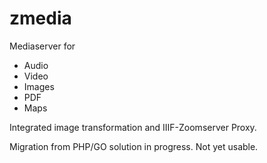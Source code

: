 # zmedia
Mediaserver for 
* Audio
* Video
* Images
* PDF
* Maps

Integrated image transformation and IIIF-Zoomserver Proxy. 

Migration from PHP/GO solution in progress.
Not yet usable.